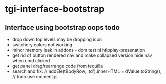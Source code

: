 # tgi-interface-bootstrap
Interface using bootstrap
oops
todo
---
- drop down top levels may be dropping icon
- switchery colors not working
- minor memory leak in addons - dom test ni htlpplay-presenation
- get rid of button rendered nav and make collapsed version hide nav when cmd clicked 
- get panel drag/rearrange code from tequilla
- search and fix: // addEle(tBodyRow, 'td').innerHTML = dValue.toString(); // todo use moment.js